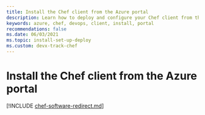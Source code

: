 ```yaml
---
title: Install the Chef client from the Azure portal
description: Learn how to deploy and configure your Chef client from the Azure portal
keywords: azure, chef, devops, client, install, portal
recommendations: false
ms.date: 06/03/2021
ms.topic: install-set-up-deploy
ms.custom: devx-track-chef
---
```


# Install the Chef client from the Azure portal

[!INCLUDE [chef-software-redirect.md](includes/chef-software-redirect.md)]

